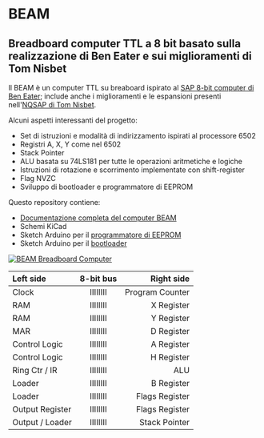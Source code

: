 # BEAM

## Breadboard computer TTL a 8 bit basato sulla realizzazione di Ben Eater e sui miglioramenti di Tom Nisbet

Il BEAM è un computer TTL su breaboard ispirato al [SAP 8-bit computer di Ben Eater](https://eater.net/8bit); include anche i miglioramenti e le espansioni presenti nell'[NQSAP di Tom Nisbet](https://github.com/tomnisbet/nqsap).

Alcuni aspetti interessanti del progetto:

* Set di istruzioni e modalità di indirizzamento ispirati al processore 6502
* Registri A, X, Y come nel 6502
* Stack Pointer
* ALU basata su 74LS181 per tutte le operazioni aritmetiche e logiche
* Istruzioni di rotazione e scorrimento implementate con shift-register
* Flag NVZC
* Sviluppo di bootloader e programmatore di EEPROM

Questo repository contiene:

* [Documentazione completa del computer BEAM](https://andreamazzai.github.io/beam/)
* Schemi KiCad
* Sketch Arduino per il [programmatore di EEPROM](code/Beam-Microcode.ino)
* Sketch Arduino per il [bootloader](code/Beam-Bootloader.ino)

[![BEAM Breadboard Computer](/docs/assets/home/beam.png "BEAM breadboard computer")](docs/assets/home/beam.png)

| Left side       |  8-bit bus |      Right side |
|:---             |:----------:|             ---:|
| Clock           |  IIIIIIII  | Program Counter |
| RAM             |  IIIIIIII  | X Register      |
| RAM             |  IIIIIIII  | Y Register      |
| MAR             |  IIIIIIII  | D Register      |
| Control Logic   |  IIIIIIII  | A Register      |
| Control Logic   |  IIIIIIII  | H Register      |
| Ring Ctr / IR   |  IIIIIIII  | ALU             |
| Loader          |  IIIIIIII  | B Register      |
| Loader          |  IIIIIIII  | Flags Register  |
| Output Register |  IIIIIIII  | Flags Register  |
| Output / Loader |  IIIIIIII  | Stack Pointer   |
